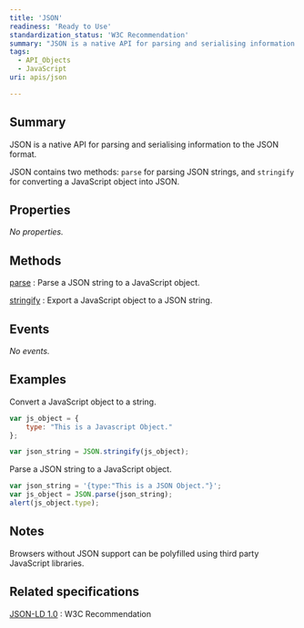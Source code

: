```yaml
---
title: 'JSON'
readiness: 'Ready to Use'
standardization_status: 'W3C Recommendation'
summary: "JSON is a native API for parsing and serialising information to the JSON format.\n"
tags:
  - API_Objects
  - JavaScript
uri: apis/json

---
```

## Summary

JSON is a native API for parsing and serialising information to the JSON format.

JSON contains two methods: `parse` for parsing JSON strings, and `stringify` for converting a JavaScript object into JSON.

## Properties

*No properties.*

## Methods

[parse](/apis/json/parse)
:   Parse a JSON string to a JavaScript object.

[stringify](/apis/json/stringify)
:   Export a JavaScript object to a JSON string.

## Events

*No events.*

## Examples

Convert a JavaScript object to a string.

``` js
var js_object = {
    type: "This is a Javascript Object."
};

var json_string = JSON.stringify(js_object);
```

Parse a JSON string to a JavaScript object.

``` js
var json_string = '{type:"This is a JSON Object."}';
var js_object = JSON.parse(json_string);
alert(js_object.type);
```

## Notes

Browsers without JSON support can be polyfilled using third party JavaScript libraries.

## Related specifications

[JSON-LD 1.0](http://www.w3.org/TR/json-ld/)
:   W3C Recommendation
